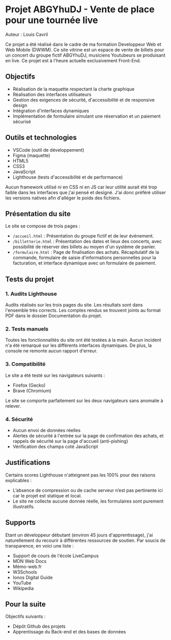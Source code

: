 # Projet ABGYhuDJ - Vente de place pour une tournée live



Auteur : Louis Cavril

Ce projet a été réalisé dans le cadre de ma formation Developpeur Web et Web Mobile (DWWM). Ce site vitrine est un espace de vente de billets pour un concert du groupe fictif ABGYhuDJ, musiciens Youtubeurs se produisant en live.
Ce projet est à l'heure actuelle exclusivement Front-End.


## Objectifs

- Réalisation de la maquette respectant la charte graphique
- Réalisation des interfaces utilisateurs
- Gestion des exigences de sécurité, d'accessibilité et de responsive design
- Intégration d'interfaces dynamiques
- Implémentation de formulaire simulant une réservation et un paiement sécurisé


## Outils et technologies

- VSCode (outil de développement)
- Figma (maquette)
- HTML5
- CSS3
- JavaScript
- Lighthouse (tests d'accessibilité et de performance)

Aucun framework utilisé ni en CSS ni en JS car leur utilité aurait été trop faible dans les interfaces que j'ai pensé et designé. J'ai donc préféré utiliser les versions natives afin d'alléger le poids des fichiers.


## Présentation du site

Le site se compose de trois pages :

- `/accueil.html` : Présentation du groupe fictif et de leur événement.
- `/billetterie.html` : Présentation des dates et lieux des concerts, avec possibilité de réserver des billets au moyen d'un système de panier.
- `/formulaire.html` : Page de finalisation des achats. Récapitulatif de la commande, formulaire de saisie d'informations personnelles pour la facturation, et interface dynamique avec un formulaire de paiement.


## Tests du projet

### 1. Audits Lighthouse

Audits réalisés sur les trois pages du site. Les résultats sont dans l'ensemble très corrects.
Les comptes rendus se trouvent joints au format PDF dans le dossier Documentation du projet.

### 2. Tests manuels

Toutes les fonctionnalités du site ont été testées à la main. Aucun incident n'a été remarqué sur les différents interfaces dynamiques.
De plus, la console ne remonte aucun rapport d'erreur.

### 3. Compatibilité

Le site a été testé sur les navigateurs suivants :
- Firefox (Gecko)
- Brave (Chromium)

Le site se comporte parfaitement sur les deux navigateurs sans anomalie à relever.

### 4. Sécurité

- Aucun envoi de données réelles
- Alertes de sécurité à l'entrée sur la page de confirmation des achats, et rappels de sécurité sur la page d'accueil (anti-pishing)
- Vérification des champs coté JavaScript


## Justifications

Certains scores Lighthouse n'atteignent pas les 100% pour des raisons explicables :
- L’absence de compression ou de cache serveur n’est pas pertinente ici car le projet est statique et local.
- Le site ne collecte aucune donnée réelle, les formulaires sont purement illustratifs.


## Supports

Etant un développeur débutant (environ 45 jours d'apprentissage), j'ai naturellement du recourir à différentes ressources de soutien. Par soucis de transparence, en voici une liste :

- Support de cours de l'école LiveCampus
- MDN Web Docs
- Mémo-web.fr
- W3Schools
- Ionos Digital Guide
- YouTube
- Wikipedia


## Pour la suite

Objectifs suivants : 

- Dépôt Github des projets
- Apprentissage du Back-end et des bases de données